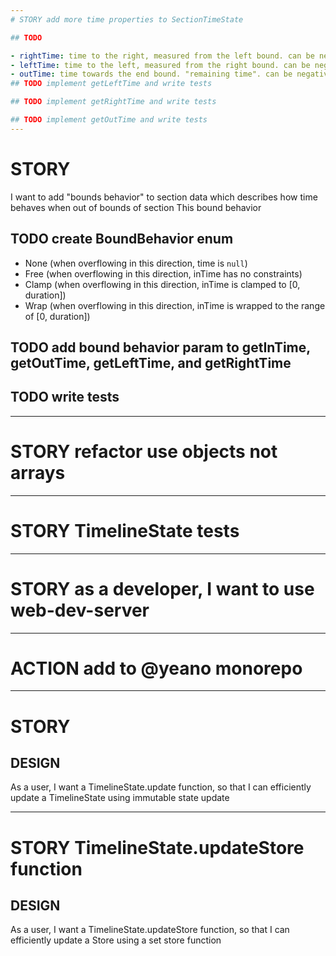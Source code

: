 ```yaml
---
# STORY add more time properties to SectionTimeState

## TODO

- rightTime: time to the right, measured from the left bound. can be negative.
- leftTime: time to the left, measured from the right bound. can be negative.
- outTime: time towards the end bound. "remaining time". can be negative.
## TODO implement getLeftTime and write tests

## TODO implement getRightTime and write tests

## TODO implement getOutTime and write tests
---
```


# STORY

I want to add "bounds behavior" to section data which describes how time behaves when out of bounds of section
This bound behavior

## TODO create BoundBehavior enum

- None (when overflowing in this direction, time is `null`)
- Free (when overflowing in this direction, inTime has no constraints)
- Clamp (when overflowing in this direction, inTime is clamped to [0, duration])
- Wrap (when overflowing in this direction, inTime is wrapped to the range of [0, duration])

## TODO add bound behavior param to getInTime, getOutTime, getLeftTime, and getRightTime

## TODO write tests

---

# STORY refactor use objects not arrays

---

# STORY TimelineState tests

---

# STORY as a developer, I want to use web-dev-server

---

# ACTION add to @yeano monorepo

---

# STORY

## DESIGN

As a user, I want a TimelineState.update function, so that I can efficiently update a TimelineState using immutable state update

---

# STORY TimelineState.updateStore function

## DESIGN

As a user, I want a TimelineState.updateStore function, so that I can efficiently update a Store<TimelineState> using a set store function
